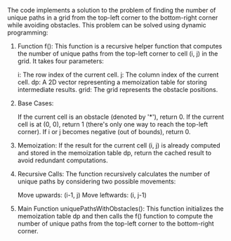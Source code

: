 The code implements a solution to the problem of finding the number of unique paths in a grid from the top-left corner to the bottom-right corner while avoiding obstacles. This problem can be solved using dynamic programming:

1) Function f(): This function is a recursive helper function that computes the number of unique paths from the top-left corner to cell (i, j) in the grid. It takes four parameters:

      i: The row index of the current cell.
      j: The column index of the current cell.
      dp: A 2D vector representing a memoization table for storing intermediate results.
      grid: The grid represents the obstacle positions.

2) Base Cases:

      If the current cell is an obstacle (denoted by '*'), return 0.
      If the current cell is at (0, 0), return 1 (there's only one way to reach the top-left corner).
      If i or j becomes negative (out of bounds), return 0.

3) Memoization: If the result for the current cell (i, j) is already computed and stored in the memoization table dp, return the cached result to avoid redundant computations.

4) Recursive Calls: The function recursively calculates the number of unique paths by considering two possible movements:

      Move upwards: (i-1, j)
      Move leftwards: (i, j-1)

5) Main Function uniquePathsWithObstacles(): This function initializes the memoization table dp and then calls the f() function to compute the number of unique paths from the top-left corner to the bottom-right corner.




